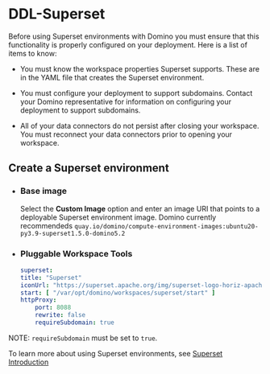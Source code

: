 # DDL-Superset

Before using Superset environments with Domino you must ensure that this functionality is properly configured on your deployment.
Here is a list of items to know:

* You must know the workspace properties Superset supports.
These are in the YAML file that creates the Superset environment.

* You must configure your deployment to support subdomains. Contact your Domino representative for information on configuring your deployment to support subdomains.

* All of your data connectors do not persist after closing your workspace. You must reconnect your data connectors prior to opening your workspace.


## Create a Superset environment

* ### Base image
    Select the **Custom Image** option and enter an image URI that points to a deployable Superset environment image.
    Domino currently recommendeds `quay.io/domino/compute-environment-images:ubuntu20-py3.9-superset1.5.0-domino5.2`

* ### Pluggable Workspace Tools
    ```yaml
    superset:
    title: "Superset"
    iconUrl: "https://superset.apache.org/img/superset-logo-horiz-apache.svg"
    start: [ "/var/opt/domino/workspaces/superset/start" ]
    httpProxy:
        port: 8088
        rewrite: false
        requireSubdomain: true
    ```

NOTE: `requireSubdomain` must be set to `true`.

To learn more about using Superset environments, see [Superset Introduction](https://superset.apache.org/docs/intro)